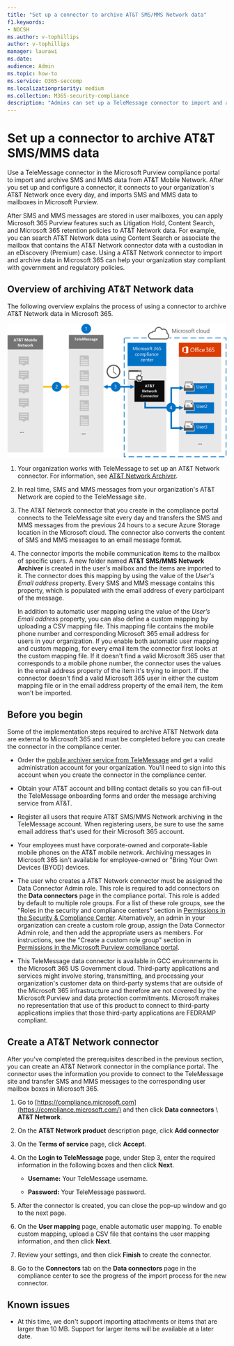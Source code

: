 ```yaml
---
title: "Set up a connector to archive AT&T SMS/MMS Network data"
f1.keywords:
- NOCSH
ms.author: v-tophillips
author: v-tophillips
manager: laurawi
ms.date: 
audience: Admin
ms.topic: how-to
ms.service: O365-seccomp
ms.localizationpriority: medium
ms.collection: M365-security-compliance
description: "Admins can set up a TeleMessage connector to import and archive SMS and MMS data from the AT&T Mobile Network. This lets you archive data from third-party data sources in Microsoft Purview so you can use compliance features such as legal hold, content search, and retention policies to manage your organization's third-party data."
---
```


# Set up a connector to archive AT&T SMS/MMS data

Use a TeleMessage connector in the Microsoft Purview compliance portal to import and archive SMS and MMS data from AT&T Mobile Network. After you set up and configure a connector, it connects to your organization's AT&T Network once every day, and imports SMS and MMS data to mailboxes in Microsoft Purview.

After SMS and MMS messages are stored in user mailboxes, you can apply Microsoft 365 Purview features such as Litigation Hold, Content Search, and Microsoft 365 retention policies to AT&T Network data. For example, you can search AT&T Network data using Content Search or associate the mailbox that contains the AT&T Network connector data with a custodian in an eDiscovery (Premium) case. Using a AT&T Network connector to import and archive data in Microsoft 365 can help your organization stay compliant with government and regulatory policies.

## Overview of archiving AT&T Network data

The following overview explains the process of using a connector to archive AT&T Network data in Microsoft 365.

![ATT Network archiving workflow.](../media/ATTNetworkConnectorWorkflow.png)

1. Your organization works with TeleMessage to set up an AT&T Network connector. For information, see [AT&T Network Archiver](https://www.telemessage.com/office365-activation-for-atnt-network-archiver/).

2. In real time, SMS and MMS messages from your organization's AT&T Network are copied to the TeleMessage site.

3. The AT&T Network connector that you create in the compliance portal connects to the TeleMessage site every day and transfers the SMS and MMS messages from the previous 24 hours to a secure Azure Storage location in the Microsoft cloud. The connector also converts the content of SMS and MMS messages to an email message format.

4. The connector imports the mobile communication items to the mailbox of specific users. A new folder named **AT&T SMS/MMS Network Archiver** is created in the user's mailbox and the items are imported to it. The connector does this mapping by using the value of the *User's Email address* property. Every SMS and MMS message contains this property, which is populated with the email address of every participant of the message.
 
   In addition to automatic user mapping using the value of the *User’s Email address* property, you can also define a custom mapping by uploading a CSV mapping file. This mapping file contains the mobile phone number and corresponding Microsoft 365 email address for users in your organization. If you enable both automatic user mapping and custom mapping, for every email item the connector first looks at the custom mapping file. If it doesn't find a valid Microsoft 365 user that corresponds to a mobile phone number, the connector uses the values in the email address property of the item it's trying to import. If the connector doesn't find a valid Microsoft 365 user in either the custom mapping file or in the email address property of the email item, the item won't be imported.

## Before you begin

Some of the implementation steps required to archive AT&T Network data are external to Microsoft 365 and must be completed before you can create the connector in the compliance center.

- Order the [mobile archiver service from TeleMessage](https://www.telemessage.com/mobile-archiver/order-mobile-archiver-for-o365/) and get a valid administration account for your organization. You'll need to sign into this account when you create the connector in the compliance center.

- Obtain your AT&T account and billing contact details so you can fill-out the TeleMessage onboarding forms and order the message archiving service from AT&T.

- Register all users that require AT&T SMS/MMS Network archiving in the TeleMessage account. When registering users, be sure to use the same email address that's used for their Microsoft 365 account.

- Your employees must have corporate-owned and corporate-liable mobile phones on the AT&T mobile network. Archiving messages in Microsoft 365 isn't available for employee-owned or "Bring Your Own Devices (BYOD) devices.

- The user who creates a AT&T Network connector must be assigned the Data Connector Admin role. This role is required to add connectors on the **Data connectors** page in the compliance portal. This role is added by default to multiple role groups. For a list of these role groups, see the "Roles in the security and compliance centers" section in [Permissions in the Security & Compliance Center](../security/office-365-security/permissions-in-the-security-and-compliance-center.md#roles-in-the-security--compliance-center). Alternatively, an admin in your organization can create a custom role group, assign the Data Connector Admin role, and then add the appropriate users as members. For instructions, see the "Create a custom role group" section in [Permissions in the Microsoft Purview compliance portal](microsoft-365-compliance-center-permissions.md#create-a-custom-role-group).

- This TeleMessage data connector is available in GCC environments in the Microsoft 365 US Government cloud. Third-party applications and services might involve storing, transmitting, and processing your organization's customer data on third-party systems that are outside of the Microsoft 365 infrastructure and therefore are not covered by the Microsoft Purview and data protection commitments. Microsoft makes no representation that use of this product to connect to third-party applications implies that those third-party applications are FEDRAMP compliant.

## Create a AT&T Network connector

After you've completed the prerequisites described in the previous section, you can create an AT&T Network connector in the compliance portal. The connector uses the information you provide to connect to the TeleMessage site and transfer SMS and MMS messages to the corresponding user mailbox boxes in Microsoft 365.

1. Go to [https://compliance.microsoft.com](https://compliance.microsoft.com/) and then click **Data connectors** \ **AT&T Network**.

2. On the **AT&T Network product** description page, click **Add connector**

3. On the **Terms of service** page, click **Accept**.

4. On the **Login to TeleMessage** page, under Step 3, enter the required information in the following boxes and then click **Next**.

   - **Username:** Your TeleMessage username.

   - **Password:** Your TeleMessage password.

5. After the connector is created, you can close the pop-up window and go to the next page.

6. On the **User mapping** page, enable automatic user mapping. To enable custom mapping, upload a CSV file that contains the user mapping information, and then click **Next**.

7. Review your settings, and then click **Finish** to create the connector.

8. Go to the **Connectors** tab on the **Data connectors** page in the compliance center to see the progress of the import process for the new connector.

## Known issues

- At this time, we don't support importing attachments or items that are larger than 10 MB. Support for larger items will be available at a later date.
